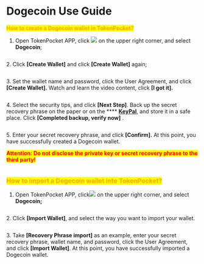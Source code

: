 # Dogecoin Use Guide

<mark style="color:orange;">**How to create a Dogecoin wallet in TokenPocket?**</mark>

1. Open TokenPocket APP, click ![](<../../.gitbook/assets/image (46).png>) on the upper right corner, and select **Dogecoin**;

<figure><img src="../../.gitbook/assets/image (7).png" alt=""><figcaption></figcaption></figure>

2\. Click **\[Create Wallet]**  and click **\[Create Wallet]** again;

<figure><img src="../../.gitbook/assets/image (47).png" alt=""><figcaption></figcaption></figure>

3\. Set the wallet name and password, click the User Agreement, and click **\[Create Wallet].** Watch and learn the video content, click **\[I got it].**

<figure><img src="../../.gitbook/assets/image (1).png" alt=""><figcaption></figcaption></figure>

4\.  Select the security tips, and click **\[Next Step]**. Back up the secret recovery phrase on the paper or on the **** [**KeyPal**](https://www.keypal.pro/en/), and store it in a safe place. Click **\[Completed backup, verify now]** .

<figure><img src="../../.gitbook/assets/image (55).png" alt=""><figcaption></figcaption></figure>

5\. Enter your secret recovery phrase, and click **\[Confirm].** At this point, you have successfully created a Dogecoin wallet.

<mark style="color:red;">**Attention: Do not disclose the private key or secret recovery phrase to the third party!**</mark>

<figure><img src="../../.gitbook/assets/image (8).png" alt=""><figcaption></figcaption></figure>

### <mark style="color:orange;">**How to import a Dogecoin wallet into TokenPocket?**</mark> <a href="#how-to-import-an-etc-wallet-into-tokenpocket" id="how-to-import-an-etc-wallet-into-tokenpocket"></a>

1. Open TokenPocket APP, click![](<../../.gitbook/assets/image (56).png>) on the upper right corner, and select **Dogecoin;**

<figure><img src="../../.gitbook/assets/image (26).png" alt=""><figcaption></figcaption></figure>

2\. Click **\[Import Wallet]**, and select the way you want to import your wallet.

<figure><img src="../../.gitbook/assets/image (42).png" alt=""><figcaption></figcaption></figure>

3\. Take **\[Recovery Phrase import]** as an example, enter your secret recovery phrase, wallet name,  and password, click the User Agreement, and click **\[Import Wallet]**. At this point, you have successfully imported a Dogecoin wallet.​​

<figure><img src="../../.gitbook/assets/image (14).png" alt=""><figcaption></figcaption></figure>
